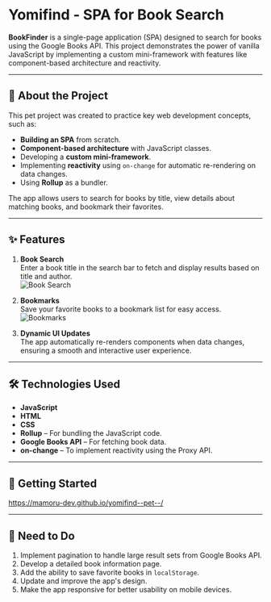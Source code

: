 # Yomifind - SPA for Book Search

**BookFinder** is a single-page application (SPA) designed to search for books using the Google Books API. This project demonstrates the power of vanilla JavaScript by implementing a custom mini-framework with features like component-based architecture and reactivity.

---

## 📝 About the Project

This pet project was created to practice key web development concepts, such as:  
- **Building an SPA** from scratch.  
- **Component-based architecture** with JavaScript classes.  
- Developing a **custom mini-framework**.  
- Implementing **reactivity** using `on-change` for automatic re-rendering on data changes.  
- Using **Rollup** as a bundler.

The app allows users to search for books by title, view details about matching books, and bookmark their favorites.

---

## ✨ Features

1. **Book Search**  
   Enter a book title in the search bar to fetch and display results based on title and author.  
   ![Book Search](/mdIcons/search.png)

2. **Bookmarks**  
   Save your favorite books to a bookmark list for easy access.  
   ![Bookmarks](/mdIcons/bookmarks2.png)

4. **Dynamic UI Updates**  
   The app automatically re-renders components when data changes, ensuring a smooth and interactive user experience.

---

## 🛠️ Technologies Used

- **JavaScript**  
- **HTML**  
- **CSS**  
- **Rollup** – For bundling the JavaScript code.  
- **Google Books API** – For fetching book data.  
- **on-change** – To implement reactivity using the Proxy API.  

---

## 🚀 Getting Started

https://mamoru-dev.github.io/yomifind--pet--/

---

## 📅 Need to Do

1. Implement pagination to handle large result sets from Google Books API.  
2. Develop a detailed book information page.  
3. Add the ability to save favorite books in `localStorage`.  
4. Update and improve the app's design.  
5. Make the app responsive for better usability on mobile devices.


